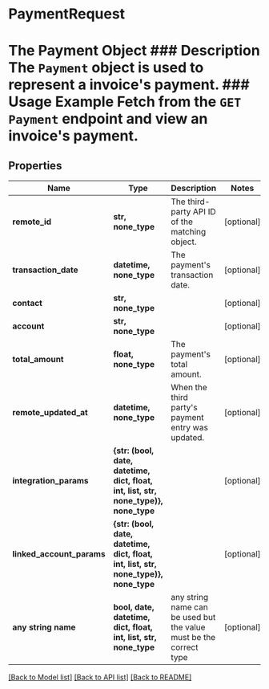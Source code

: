 # PaymentRequest

# The Payment Object ### Description The `Payment` object is used to represent a invoice's payment.  ### Usage Example Fetch from the `GET Payment` endpoint and view an invoice's payment.

## Properties
Name | Type | Description | Notes
------------ | ------------- | ------------- | -------------
**remote_id** | **str, none_type** | The third-party API ID of the matching object. | [optional] 
**transaction_date** | **datetime, none_type** | The payment&#39;s transaction date. | [optional] 
**contact** | **str, none_type** |  | [optional] 
**account** | **str, none_type** |  | [optional] 
**total_amount** | **float, none_type** | The payment&#39;s total amount. | [optional] 
**remote_updated_at** | **datetime, none_type** | When the third party&#39;s payment entry was updated. | [optional] 
**integration_params** | **{str: (bool, date, datetime, dict, float, int, list, str, none_type)}, none_type** |  | [optional] 
**linked_account_params** | **{str: (bool, date, datetime, dict, float, int, list, str, none_type)}, none_type** |  | [optional] 
**any string name** | **bool, date, datetime, dict, float, int, list, str, none_type** | any string name can be used but the value must be the correct type | [optional]

[[Back to Model list]](../README.md#documentation-for-models) [[Back to API list]](../README.md#documentation-for-api-endpoints) [[Back to README]](../README.md)


